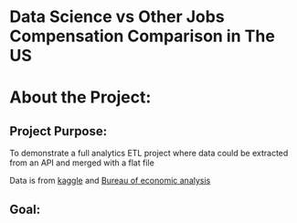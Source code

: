 # Data Science vs Other Jobs Compensation Comparison in The US

# About the Project:


## Project Purpose:
To demonstrate a full analytics ETL project where data could be extracted from an API and merged with a flat file



Data is from [kaggle](https://www.kaggle.com/datasets/atharvap329/glassdoor-data-science-job-data) and [Bureau of economic analysis](https://apps.bea.gov/API/docs/index.htm)

## Goal:
